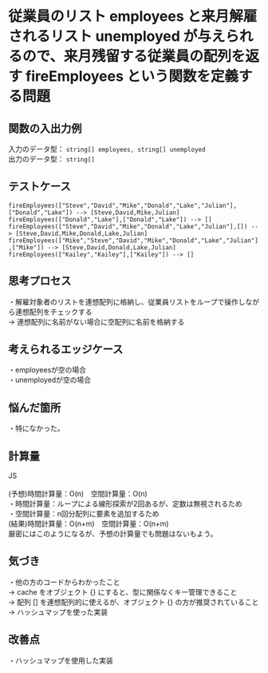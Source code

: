 # 従業員のリスト employees と来月解雇されるリスト unemployed が与えられるので、来月残留する従業員の配列を返す fireEmployees という関数を定義する問題

## 関数の入出力例
入力のデータ型： `string[] employees, string[] unemployed`<br>
出力のデータ型： `string[]`<br>

## テストケース
`fireEmployees(["Steve","David","Mike","Donald","Lake","Julian"],["Donald","Lake"]) --> [Steve,David,Mike,Julian]`<br>
`fireEmployees(["Donald","Lake"],["Donald","Lake"]) --> []`<br>
`fireEmployees(["Steve","David","Mike","Donald","Lake","Julian"],[]) --> [Steve,David,Mike,Donald,Lake,Julian]`<br>
`fireEmployees(["Mike","Steve","David","Mike","Donald","Lake","Julian"],["Mike"]) --> [Steve,David,Donald,Lake,Julian]`<br>
`fireEmployees(["Kailey","Kailey"],["Kailey"]) --> []`<br>

## 思考プロセス
・解雇対象者のリストを連想配列に格納し、従業員リストをループで操作しながら連想配列をチェックする<br>
→ 連想配列に名前がない場合に空配列に名前を格納する<br>

## 考えられるエッジケース
・employeesが空の場合<br>
・unemployedが空の場合<br>

## 悩んだ箇所
・特になかった。<br>

## 計算量
JS<br>                                                                        
(予想)時間計算量：O(n)　空間計算量：O(n)<br>
・時間計算量：ループによる線形探索が2回あるが、定数は無視されるため<br>
・空間計算量：n回分配列に要素を追加するため<br>
(結果)時間計算量：O(n+m)　空間計算量：O(n+m)<br>
厳密にはこのようになるが、予想の計算量でも問題はないもよう。


## 気づき
・他の方のコードからわかったこと<br>
→ cache をオブジェクト {} にすると、型に関係なくキー管理できること<br>
→ 配列 [] を連想配列的に使えるが、オブジェクト {} の方が推奨されていること<br>
→ ハッシュマップを使った実装<br>

## 改善点
・ハッシュマップを使用した実装<br>
